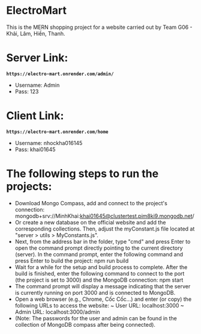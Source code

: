 # ElectroMart
This is the MERN shopping project for a website carried out by Team G06 - Khải, Lâm, Hiền, Thanh.

# Server Link:
**`https://electro-mart.onrender.com/admin/`**
- Username: Admin
- Pass: 123
# Client Link:
**`https://electro-mart.onrender.com/home`**
- Username: nhockha016145
- Pass: khai01645
# The following steps to run the projects:
+ Download Mongo Compass, add and connect to the project's connection: mongodb+srv://MinhKhai:khai01645@clustertest.pim8ki9.mongodb.net/
+ Or create a new database on the official website and add the corresponding collections. Then, adjust the myConstant.js file located at "server > utils > MyConstants.js".
+ Next, from the address bar in the folder, type "cmd" and press Enter to open the command prompt directly pointing to the current directory (server). In the command prompt, enter the following command and press Enter to build the project: npm run build
+ Wait for a while for the setup and build process to complete. After the build is finished, enter the following command to connect to the port (the project is set to 3000) and the MongoDB connection: npm start
+ The command prompt will display a message indicating that the server is currently running on port 3000 and is connected to MongoDB.
+ Open a web browser (e.g., Chrome, Cốc Cốc...) and enter (or copy) the following URLs to access the website:
~ User URL: localhost:3000
~ Admin URL: localhost:3000/admin
+ (Note: The passwords for the user and admin can be found in the collection of MongoDB compass after being connected).
